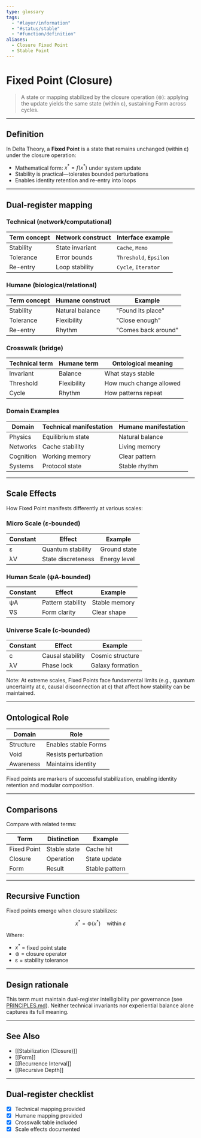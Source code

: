 ```yaml
---
type: glossary
tags:
  - "#layer/information"
  - "#status/stable"
  - "#function/definition"
aliases:
  - Closure Fixed Point
  - Stable Point
---
```


# Fixed Point (Closure)

> A state or mapping stabilized by the closure operation (⊚): applying the update yields the same state (within ε), sustaining Form across cycles.

---

## Definition

In Delta Theory, a **Fixed Point** is a state that remains unchanged (within ε) under the closure operation:
- Mathematical form: $x^* = f(x^*)$ under system update
- Stability is practical—tolerates bounded perturbations
- Enables identity retention and re-entry into loops

---

## Dual‑register mapping

### Technical (network/computational)

| Term concept | Network construct | Interface example |
|-------------|------------------|-------------------|
| Stability | State invariant | `Cache`, `Memo` |
| Tolerance | Error bounds | `Threshold`, `Epsilon` |
| Re-entry | Loop stability | `Cycle`, `Iterator` |

### Humane (biological/relational)

| Term concept | Humane construct | Example |
|-------------|------------------|----------|
| Stability | Natural balance | "Found its place" |
| Tolerance | Flexibility | "Close enough" |
| Re-entry | Rhythm | "Comes back around" |

### Crosswalk (bridge)

| Technical term | Humane term | Ontological meaning |
|---------------|-------------|-------------------|
| Invariant | Balance | What stays stable |
| Threshold | Flexibility | How much change allowed |
| Cycle | Rhythm | How patterns repeat |

### Domain Examples

| Domain | Technical manifestation | Humane manifestation |
|--------|------------------------|---------------------|
| Physics | Equilibrium state | Natural balance |
| Networks | Cache stability | Living memory |
| Cognition | Working memory | Clear pattern |
| Systems | Protocol state | Stable rhythm |

---

## Scale Effects

How Fixed Point manifests differently at various scales:

### Micro Scale (ε-bounded)

| Constant | Effect | Example |
|----------|--------|---------|
| ε | Quantum stability | Ground state |
| λV | State discreteness | Energy level |

### Human Scale (ψA-bounded)

| Constant | Effect | Example |
|----------|--------|---------|
| ψA | Pattern stability | Stable memory |
| ∇S | Form clarity | Clear shape |

### Universe Scale (c-bounded)

| Constant | Effect | Example |
|----------|--------|---------|
| c | Causal stability | Cosmic structure |
| λV | Phase lock | Galaxy formation |

Note: At extreme scales, Fixed Points face fundamental limits (e.g., quantum uncertainty at ε, causal disconnection at c) that affect how stability can be maintained.

---

## Ontological Role

| Domain | Role |
|--------|------|
| Structure | Enables stable Forms |
| Void | Resists perturbation |
| Awareness | Maintains identity |

Fixed points are markers of successful stabilization, enabling identity retention and modular composition.

---

## Comparisons

Compare with related terms:

| Term | Distinction | Example |
|------|------------|---------|
| Fixed Point | Stable state | Cache hit |
| Closure | Operation | State update |
| Form | Result | Stable pattern |

---

## Recursive Function

Fixed points emerge when closure stabilizes:

$$
x^* = ⊚(x^*) \quad \text{within } ε
$$

Where:
- $x^*$ = fixed point state
- ⊚ = closure operator
- ε = stability tolerance

---

## Design rationale

This term must maintain dual-register intelligibility per governance (see [PRINCIPLES.md](../../../../PRINCIPLES.md)). Neither technical invariants nor experiential balance alone captures its full meaning.

---

## See Also

- [[Stabilization (Closure)]]
- [[Form]]
- [[Recurrence Interval]]
- [[Recursive Depth]]

---

## Dual‑register checklist

- [x] Technical mapping provided
- [x] Humane mapping provided
- [x] Crosswalk table included
- [x] Scale effects documented